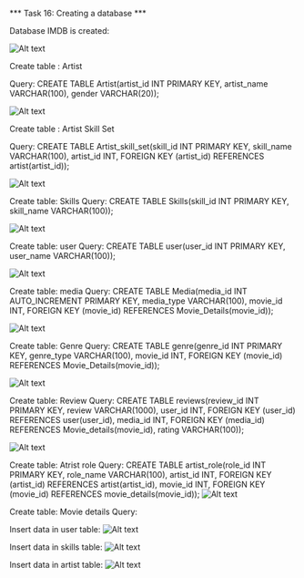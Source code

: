 *** Task 16: Creating a database ***

Database IMDB is created:

![Alt text](image.png)

Create table : Artist

Query: CREATE TABLE Artist(artist_id INT PRIMARY KEY, artist_name VARCHAR(100), gender VARCHAR(20));

![Alt text](image-1.png)

Create table : Artist Skill Set

Query: CREATE TABLE Artist_skill_set(skill_id INT PRIMARY KEY, skill_name VARCHAR(100), artist_id INT, FOREIGN KEY (artist_id) REFERENCES artist(artist_id));

![Alt text](image-2.png)

Create table: Skills
Query:  CREATE TABLE Skills(skill_id INT PRIMARY KEY, skill_name VARCHAR(100));

![Alt text](image-3.png)

Create table: user
Query:  CREATE TABLE user(user_id INT PRIMARY KEY, user_name VARCHAR(100));

![Alt text](image-4.png)

Create table: media
Query: CREATE TABLE Media(media_id INT AUTO_INCREMENT PRIMARY KEY, media_type VARCHAR(100), movie_id INT, FOREIGN KEY (movie_id) REFERENCES Movie_Details(movie_id));

![Alt text](image-5.png)

Create table: Genre 
Query:  CREATE TABLE genre(genre_id INT PRIMARY KEY, genre_type VARCHAR(100), movie_id INT, FOREIGN KEY (movie_id) REFERENCES Movie_Details(movie_id));

![Alt text](image-6.png)

Create table: Review
Query:  CREATE TABLE reviews(review_id INT PRIMARY KEY, review VARCHAR(1000), user_id INT, FOREIGN KEY (user_id) REFERENCES user(user_id), media_id INT, FOREIGN KEY (media_id) REFERENCES Movie_details(movie_id), rating VARCHAR(100));

![Alt text](image-7.png)

Create table: Atrist role
Query: CREATE TABLE artist_role(role_id INT PRIMARY KEY, role_name VARCHAR(100), artist_id INT, FOREIGN KEY (artist_id) REFERENCES artist(artist_id), movie_id INT, FOREIGN KEY (movie_id) REFERENCES movie_details(movie_id));
![Alt text](image-8.png)

Create table: Movie details
Query: 



Insert data in user table:
![Alt text](image-9.png)

Insert data in skills table:
![Alt text](image-10.png)

Insert data in artist table:
![Alt text](image-11.png)

